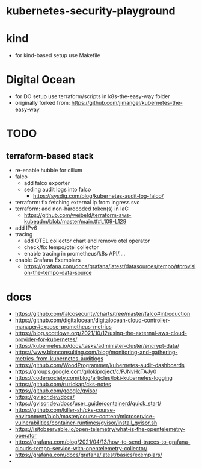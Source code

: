 # kubernetes-security-playground

# kind
- for kind-based setup use Makefile

# Digital Ocean
- for DO setup use terraform/scripts in k8s-the-easy-way folder
- originally forked from: https://github.com/jimangel/kubernetes-the-easy-way

# TODO
## terraform-based stack
- re-enable hubble for cilium
- falco
  - add falco exporter
  - seding audit logs into falco
    - https://sysdig.com/blog/kubernetes-audit-log-falco/
- terraform: fix fetching external ip from ingress svc
- terraform: add non-hardcoded token(s) in IaC
  - https://github.com/weibeld/terraform-aws-kubeadm/blob/master/main.tf#L109-L129
- add IPv6
- tracing
  - add OTEL collector chart and remove otel operator
  - check/fix tempo/otel collector
  - enable tracing in prometheus/k8s API/....
- enable Grafana Exemplars
  - https://grafana.com/docs/grafana/latest/datasources/tempo/#provision-the-tempo-data-source

# docs
- https://github.com/falcosecurity/charts/tree/master/falco#introduction
- https://github.com/digitalocean/digitalocean-cloud-controller-manager#expose-prometheus-metrics
- https://blog.scottlowe.org/2021/10/12/using-the-external-aws-cloud-provider-for-kubernetes/
- https://kubernetes.io/docs/tasks/administer-cluster/encrypt-data/
- https://www.bionconsulting.com/blog/monitoring-and-gathering-metrics-from-kubernetes-auditlogs
- https://github.com/WoodProgrammer/kubernetes-audit-dashboards
- https://groups.google.com/g/lokiproject/c/PJNvHcTAJy0
- https://codersociety.com/blog/articles/loki-kubernetes-logging
- https://github.com/ruzickap/cks-notes
- https://github.com/google/gvisor
- https://gvisor.dev/docs/
- https://gvisor.dev/docs/user_guide/containerd/quick_start/
- https://github.com/killer-sh/cks-course-environment/blob/master/course-content/microservice-vulnerabilities/container-runtimes/gvisor/install_gvisor.sh
- https://isitobservable.io/open-telemetry/what-is-the-opentelemetry-operator
- https://grafana.com/blog/2021/04/13/how-to-send-traces-to-grafana-clouds-tempo-service-with-opentelemetry-collector/
- https://grafana.com/docs/grafana/latest/basics/exemplars/
- 